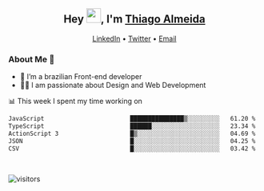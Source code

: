 

<h2 align="center">Hey <img src="https://github.com/TheDudeThatCode/TheDudeThatCode/blob/master/Assets/Hi.gif" width="29">, I'm <a href="https://www.linkedin.com/in/thiago-almeida-69785569/">Thiago Almeida</a></h2>
<p align="center">
  <a href="https://www.linkedin.com/in/thiago-almeida-69785569/">LinkedIn</a> •
  <a href="https://twitter.com/thiagoloal">Twitter</a> •
  <a href="mailto:thiagoloal@gmail.com">Email</a>
</p>

### About Me 🚀
- 🌱  I’m a brazilian Front-end developer</br>
- 👨‍💻  I am passionate about Design and Web Development</br>

<!-- ![Thiago Almeida github stats](https://github-readme-stats.vercel.app/api?username=thiagoloal&show_icons=true&hide_border=true)&nbsp;&nbsp; -->

📊 This week I spent my time working on
<!--START_SECTION:waka-->

```txt
JavaScript                        ███████████████▒░░░░░░░░░   61.20 %
TypeScript                        ██████░░░░░░░░░░░░░░░░░░░   23.34 %
ActionScript 3                    █▒░░░░░░░░░░░░░░░░░░░░░░░   04.69 %
JSON                              █░░░░░░░░░░░░░░░░░░░░░░░░   04.25 %
CSV                               █░░░░░░░░░░░░░░░░░░░░░░░░   03.42 %
```

<!--END_SECTION:waka-->

<br />

![visitors](https://visitor-badge.laobi.icu/badge?page_id=thiagoloal.thiagoloal)
